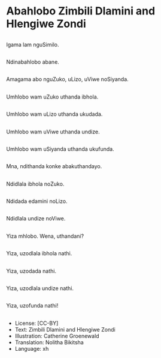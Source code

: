 # Abahlobo Zimbili Dlamini and Hlengiwe Zondi

##
Igama lam nguSimilo.

##
Ndinabahlobo abane.

##
Amagama abo
nguZuko, uLizo, uViwe
noSiyanda.

##
Umhlobo wam uZuko
uthanda ibhola.

##
Umhlobo wam uLizo
uthanda ukudada.

##
Umhlobo wam uViwe
uthanda undize.

##
Umhlobo wam uSiyanda
uthanda ukufunda.

##
Mna, ndithanda konke
abakuthandayo.

##
Ndidlala ibhola noZuko.

##
Ndidada edamini
noLizo.

##
Ndidlala undize noViwe.

##
Yiza mhlobo.
Wena, uthandani?

##
Yiza, uzodlala ibhola
nathi.

##
Yiza, uzodada nathi.

##
Yiza, uzodlala undize
nathi.

##
Yiza, uzofunda nathi!

##
* License: [CC-BY]
* Text: Zimbili Dlamini and Hlengiwe Zondi
* Illustration: Catherine Groenewald
* Translation: Nolitha Bikitsha
* Language: xh
